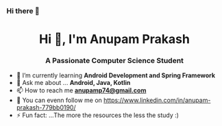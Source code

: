 ### Hi there 👋

<h1 align="center">Hi 👋, I'm Anupam Prakash</h1>
<h3 align="center">A Passionate Computer Science Student</h3>

- 🌱 I’m currently learning **Android Development and Spring Framework** 
- 💬 Ask me about ... **Android, Java, Kotlin**
- 📫 How to reach me **anupamp74@gmail.com**
- 👯 You can evenn follow me on https://www.linkedin.com/in/anupam-prakash-779bb0190/
- ⚡ Fun fact: ...The more the resources the less the study :)

<!--
**Akshat0410/Akshat0410** is a ✨ _special_ ✨ repository because its `README.md` (this file) appears on your GitHub profile.

Here are some ideas to get you started:

 🔭 I’m currently working on ...Android Development Project
- 🌱 I’m currently learning ...Spring and Android 
- 👯 I’m looking to collaborate on ...
- 🤔 I’m looking for help with ...
- 💬 Ask me about ...Android Java
- 📫 How to reach me: ...https://www.linkedin.com/in/anupam-prakash-779bb0190/ or drop a mail on anupamp74@gmail.com
- 😄 Pronouns: ...
- ⚡ Fun fact: ...The more the resources the less the study :)
-->
